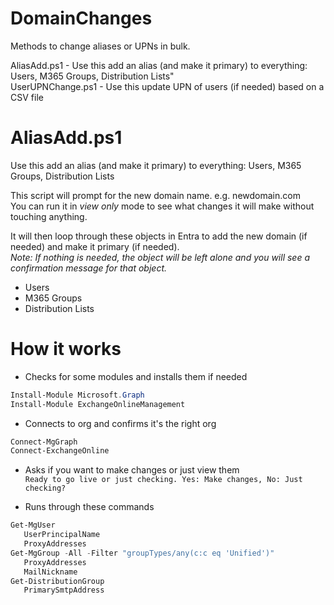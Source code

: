 # DomainChanges
Methods to change aliases or UPNs in bulk.

AliasAdd.ps1 - Use this add an alias (and make it primary) to everything: Users, M365 Groups, Distribution Lists"  
UserUPNChange.ps1 - Use this update UPN of users (if needed) based on a CSV file  

# AliasAdd.ps1
Use this add an alias (and make it primary) to everything: Users, M365 Groups, Distribution Lists  

This script will prompt for the new domain name.  e.g. newdomain.com  
You can run it in *view only* mode to see what changes it will make without touching anything.  

It will then loop through these objects in Entra to add the new domain (if needed) and make it primary (if needed).  
*Note: If nothing is needed, the object will be left alone and you will see a confirmation message for that object.* 
- Users  
- M365 Groups  
- Distribution Lists  


# How it works
- Checks for some modules and installs them if needed
``` PowerShell
Install-Module Microsoft.Graph
Install-Module ExchangeOnlineManagement
```

- Connects to org and confirms it's the right org
``` PowerShell
Connect-MgGraph
Connect-ExchangeOnline
``` 
- Asks if you want to make changes or just view them  
`Ready to go live or just checking. Yes: Make changes, No: Just checking?`  

- Runs through these commands  
``` PowerShell
Get-MgUser
   UserPrincipalName
   ProxyAddresses
Get-MgGroup -All -Filter "groupTypes/any(c:c eq 'Unified')"
   ProxyAddresses
   MailNickname
Get-DistributionGroup
   PrimarySmtpAddress
```